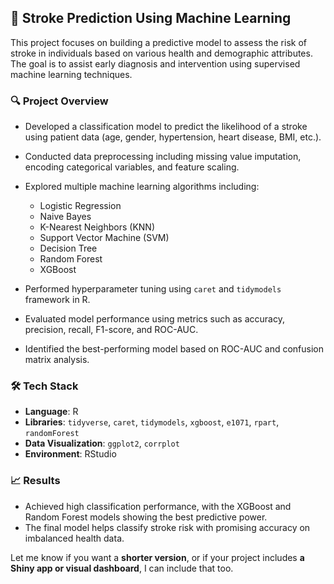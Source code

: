 ## 🧠 Stroke Prediction Using Machine Learning

This project focuses on building a predictive model to assess the risk of stroke in individuals based on various health and demographic attributes. The goal is to assist early diagnosis and intervention using supervised machine learning techniques.

### 🔍 Project Overview

* Developed a classification model to predict the likelihood of a stroke using patient data (age, gender, hypertension, heart disease, BMI, etc.).
* Conducted data preprocessing including missing value imputation, encoding categorical variables, and feature scaling.
* Explored multiple machine learning algorithms including:

  * Logistic Regression
  * Naive Bayes
  * K-Nearest Neighbors (KNN)
  * Support Vector Machine (SVM)
  * Decision Tree
  * Random Forest
  * XGBoost
* Performed hyperparameter tuning using `caret` and `tidymodels` framework in R.
* Evaluated model performance using metrics such as accuracy, precision, recall, F1-score, and ROC-AUC.
* Identified the best-performing model based on ROC-AUC and confusion matrix analysis.

### 🛠️ Tech Stack

* **Language**: R
* **Libraries**: `tidyverse`, `caret`, `tidymodels`, `xgboost`, `e1071`, `rpart`, `randomForest`
* **Data Visualization**: `ggplot2`, `corrplot`
* **Environment**: RStudio

### 📈 Results

* Achieved high classification performance, with the XGBoost and Random Forest models showing the best predictive power.
* The final model helps classify stroke risk with promising accuracy on imbalanced health data.

Let me know if you want a **shorter version**, or if your project includes **a Shiny app or visual dashboard**, I can include that too.
